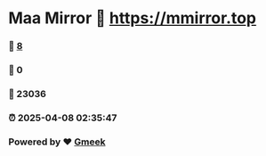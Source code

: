 # Maa Mirror :link: https://mmirror.top 
### :page_facing_up: [8](https://mmirror.top/tag.html) 
### :speech_balloon: 0 
### :hibiscus: 23036 
### :alarm_clock: 2025-04-08 02:35:47 
### Powered by :heart: [Gmeek](https://github.com/Meekdai/Gmeek)
